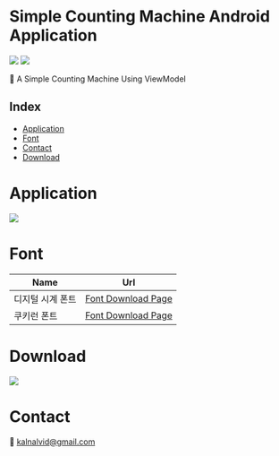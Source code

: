 Simple Counting Machine Android Application
==================

<img src="https://img.shields.io/static/v1?label=Android&message=ViewBinding&color=ff69b4"/> <img src="https://img.shields.io/static/v1?label=Android&message=ViewModel&color=blueviolet"/>

🎉 A Simple Counting Machine Using ViewModel

## Index
* [Application](#Application)
* [Font](#Font)
* [Contact](#Contact)
* [Download](#Download)

Application
======================
<img src="https://user-images.githubusercontent.com/85792293/199891291-db6a5750-2921-46c8-9921-b719251397c1.gif">


Font
======================
Name | Url
--- |--- |
디지털 시계 폰트 | [Font Download Page](https://www.dafont.com/ds-digital.font)
쿠키런 폰트 | [Font Download Page](https://www.cookierunfont.com/#section7)

Download
======================
<a href="https://play.google.com/store/apps/details?id=com.github.parksy0109">
  <img href="http://www.naver.com" src="https://user-images.githubusercontent.com/85792293/200231235-043b812d-0ed6-4729-9f02-649f6faf6e6f.png">
</a>

Contact
======================
📧 kalnalvid@gmail.com
